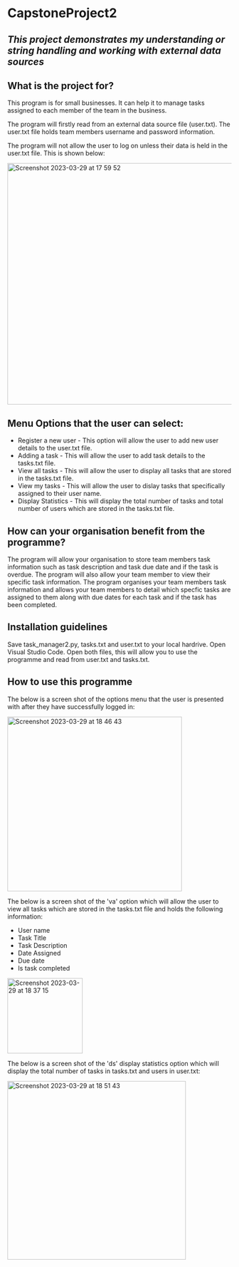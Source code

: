 # CapstoneProject2


## *This project demonstrates my understanding or string handling and working with external data sources* 



## What is the project for?



 This program is for small businesses.  It can help it to manage tasks assigned to each member of the team in the business. 


 The program will firstly read from an external data source file (user.txt).  The user.txt file holds team members username and password information. 


 The program will not allow the user to log on unless their data is held in the user.txt file. 
 This is shown below:

<img width="542" alt="Screenshot 2023-03-29 at 17 59 52" src="https://user-images.githubusercontent.com/123968755/228613791-6d5987be-e1c0-416d-b65a-52961d251299.png">




 ## Menu Options that the user can select:

 * Register a new user - This option will allow the user to add new user details to the user.txt file. 
 * Adding a task - This will allow the user to add task details to the tasks.txt file. 
 * View all tasks - This will allow the user to display all tasks that are stored in the tasks.txt file. 
 * View my tasks - This will allow the user to dislay tasks that specifically assigned to their user name. 
 * Display Statistics - This will display the total number of tasks and total number of users which are stored in the tasks.txt file. 



## How can your organisation benefit from the programme?

The program will allow your organisation to store team members task information such as task description and task due date and if the task is overdue. The program will also allow your team member to view their specific task information.  The program organises your team members task information and allows your team members to detail which specfic tasks are assigned to them along with due dates for each task and if the task has been completed. 



## Installation guidelines

Save task_manager2.py, tasks.txt and user.txt to your local hardrive. Open Visual Studio Code. Open both files, this will allow you to use the programme and read from user.txt and tasks.txt. 

## How to use this programme 

The below is a screen shot of the options menu that the user is presented with after they have successfully logged in:

<img width="392" alt="Screenshot 2023-03-29 at 18 46 43" src="https://user-images.githubusercontent.com/123968755/228624542-a6d0190a-cf3e-4a26-b9b6-ff52a4d4199b.png">




The below is a screen shot of the 'va' option which will allow the user to view all tasks which are stored in the tasks.txt file and holds the following information:
* User name
* Task Title
* Task Description
* Date Assigned
* Due date
* Is task completed

<img width="169" alt="Screenshot 2023-03-29 at 18 37 15" src="https://user-images.githubusercontent.com/123968755/228623819-00268280-41dc-4ba6-b881-f3ad46fb7dc6.png">

The below is a screen shot of the 'ds' display statistics option which will display the total number of tasks in tasks.txt and users in user.txt:

<img width="401" alt="Screenshot 2023-03-29 at 18 51 43" src="https://user-images.githubusercontent.com/123968755/228626132-0f016c17-eeba-4746-b3d2-08b2aa8c1e55.png">




